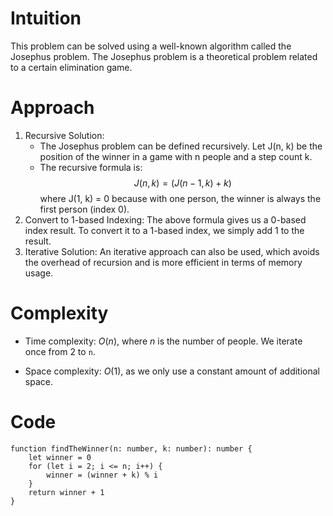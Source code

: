 # Intuition
This problem can be solved using a well-known algorithm called the Josephus problem. The Josephus problem is a theoretical problem related to a certain elimination game.

# Approach
1. Recursive Solution:
   - The Josephus problem can be defined recursively. Let J(n, k) be the position of the winner in a game with n people and a step count k.
   - The recursive formula is: $$J(n,k)=(J(n−1,k)+k)%n$$ where J(1, k) = 0 because with one person, the winner is always the first person (index 0).
2. Convert to 1-based Indexing: The above formula gives us a 0-based index result. To convert it to a 1-based index, we simply add 1 to the result.
3. Iterative Solution: An iterative approach can also be used, which avoids the overhead of recursion and is more efficient in terms of memory usage.


# Complexity
- Time complexity:
$O(n)$, where $n$ is the number of people. We iterate once from 2 to `n`.

- Space complexity:
$O(1)$, as we only use a constant amount of additional space.

# Code
```
function findTheWinner(n: number, k: number): number {
    let winner = 0
    for (let i = 2; i <= n; i++) {
        winner = (winner + k) % i
    }
    return winner + 1
}
```